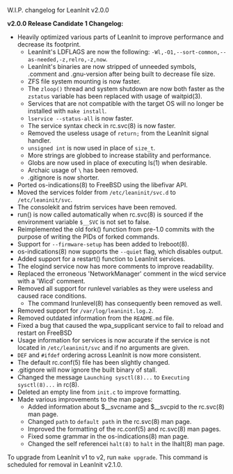 W.I.P. changelog for LeanInit v2.0.0

**v2.0.0 Release Candidate 1 Changelog:**
* Heavily optimized various parts of LeanInit to improve performance and decrease its footprint.
    * LeanInit's LDFLAGS are now the following: `-Wl,-O1,--sort-common,--as-needed,-z,relro,-z,now`.
    * LeanInit's binaries are now stripped of unneeded symbols, .comment and .gnu-version after being built to decrease file size.
    * ZFS file system mounting is now faster.
    * The `zloop()` thread and system shutdown are now both faster as the `zstatus` variable has been replaced with usage of waitpid(3).
    * Services that are not compatible with the target OS will no longer be installed with `make install`.
    * `lservice --status-all` is now faster.
    * The service syntax check in rc.svc(8) is now faster.
    * Removed the useless usage of `return;` from the LeanInit signal handler.
    * `unsigned int` is now used in place of `size_t`.
    * More strings are globbed to increase stability and performance.
    * Globs are now used in place of executing ls(1) when desirable.
    * Archaic usage of `\` has been removed.
    * .gitignore is now shorter.
* Ported os-indications(8) to FreeBSD using the libefivar API.
* Moved the services folder from `/etc/leaninit/svc.d` to `/etc/leaninit/svc`.
* The consolekit and fstrim services have been removed.
* run() is now called automatically when rc.svc(8) is sourced if the environment variable `$__SVC` is not set to false.
* Reimplemented the old fork() function from pre-1.0 commits with the purpose of writing the PIDs of forked commands.
* Support for `--firmware-setup` has been added to lreboot(8).
* os-indications(8) now supports the `--quiet` flag, which disables output.
* Added support for a restart() function to LeanInit services.
* The elogind service now has more comments to improve readability.
* Replaced the erroneous 'NetworkManager' comment in the wicd service with a 'Wicd' comment.
* Removed all support for runlevel variables as they were useless and caused race conditions.
    * The command lrunlevel(8) has consequently been removed as well.
* Removed support for `/var/log/leaninit.log.2`.
* Removed outdated information from the `README.md` file.
* Fixed a bug that caused the wpa_supplicant service to fail to reload and restart on FreeBSD
* Usage information for services is now accurate if the service is not located in `/etc/leaninit/svc` and if no arguments are given.
* `DEF` and `#ifdef` ordering across LeanInit is now more consistent.
* The default rc.conf(5) file has been slightly changed.
* .gitignore will now ignore the built binary of stall.
* Changed the message `Launching sysctl(8)...` to `Executing sysctl(8)...` in rc(8).
* Deleted an empty line from `init.c` to improve formatting.
* Made various improvements to the man pages:
    * Added information about $__svcname and $__svcpid to the rc.svc(8) man page.
    * Changed `path` to `default path` in the rc.svc(8) man page.
	* Improved the formatting of the rc.conf(5) and rc.svc(8) man pages.
    * Fixed some grammar in the os-indications(8) man page.
    * Changed the self referencei `halt(8)` to `halt` in the lhalt(8) man page.

To upgrade from LeanInit v1 to v2, run `make upgrade`. This command is scheduled for removal in LeanInit v2.1.0.
